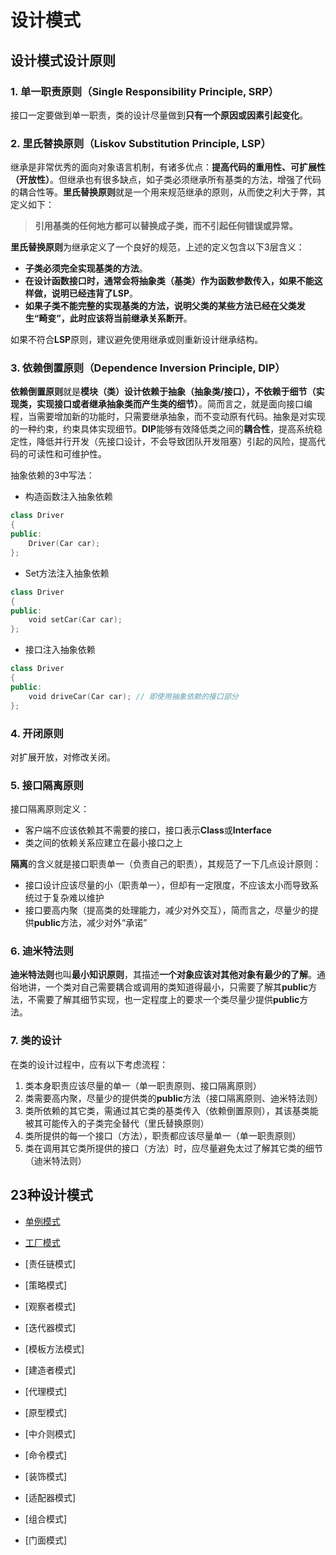 # 设计模式

## 设计模式设计原则
### 1. 单一职责原则（Single Responsibility Principle, SRP）
接口一定要做到单一职责，类的设计尽量做到**只有一个原因或因素引起变化**。

### 2. 里氏替换原则（Liskov Substitution Principle, LSP）
继承是非常优秀的面向对象语言机制，有诸多优点：**提高代码的重用性、可扩展性（开放性）**。但继承也有很多缺点，如子类必须继承所有基类的方法，增强了代码的耦合性等。**里氏替换原则**就是一个用来规范继承的原则，从而使之利大于弊，其定义如下：
> **引用基类的任何地方都可以替换成子类，而不引起任何错误或异常。**

**里氏替换原则**为继承定义了一个良好的规范，上述的定义包含以下3层含义：
* **子类必须完全实现基类的方法**。
* **在设计函数接口时，通常会将抽象类（基类）作为函数参数传入，如果不能这样做，说明已经违背了LSP**。
* **如果子类不能完整的实现基类的方法，说明父类的某些方法已经在父类发生“畸变”，此时应该将当前继承关系断开**。

如果不符合**LSP**原则，建议避免使用继承或则重新设计继承结构。

### 3. 依赖倒置原则（Dependence Inversion Principle, DIP）
**依赖倒置原则**就是**模块（类）设计依赖于抽象（抽象类/接口），不依赖于细节（实现类，实现接口或者继承抽象类而产生类的细节）**。简而言之，就是面向接口编程，当需要增加新的功能时，只需要继承抽象，而不变动原有代码。抽象是对实现的一种约束，约束具体实现细节。**DIP**能够有效降低类之间的**耦合性**，提高系统稳定性，降低并行开发（先接口设计，不会导致团队开发阻塞）引起的风险，提高代码的可读性和可维护性。

抽象依赖的3中写法：
* 构造函数注入抽象依赖
```C++
class Driver
{
public:
    Driver(Car car);
};
```
* Set方法注入抽象依赖
```C++
class Driver
{
public:
    void setCar(Car car);
};
```
* 接口注入抽象依赖
```C++
class Driver
{
public:
    void driveCar(Car car); // 即使用抽象依赖的接口部分
};
```

### 4. 开闭原则
对扩展开放，对修改关闭。

### 5. 接口隔离原则
接口隔离原则定义：
* 客户端不应该依赖其不需要的接口，接口表示**Class**或**Interface**
* 类之间的依赖关系应建立在最小接口之上

**隔离**的含义就是接口职责单一（负责自己的职责），其规范了一下几点设计原则：
* 接口设计应该尽量的小（职责单一），但却有一定限度，不应该太小而导致系统过于复杂难以维护
* 接口要高内聚（提高类的处理能力，减少对外交互），简而言之，尽量少的提供**public**方法，减少对外“承诺”

### 6. 迪米特法则
**迪米特法则**也叫**最小知识原则**，其描述**一个对象应该对其他对象有最少的了解**。通俗地讲，一个类对自己需要耦合或调用的类知道得最小，只需要了解其**public**方法，不需要了解其细节实现，也一定程度上的要求一个类尽量少提供**public**方法。

### 7. 类的设计
在类的设计过程中，应有以下考虑流程：
1. 类本身职责应该尽量的单一（单一职责原则、接口隔离原则）
2. 类需要高内聚，尽量少的提供类的**public**方法（接口隔离原则、迪米特法则）
3. 类所依赖的其它类，需通过其它类的基类传入（依赖倒置原则），其该基类能被其可能传入的子类完全替代（里氏替换原则）
4. 类所提供的每一个接口（方法），职责都应该尽量单一（单一职责原则）
5. 类在调用其它类所提供的接口（方法）时，应尽量避免太过了解其它类的细节（迪米特法则）

## 23种设计模式
* [单例模式](dp_singleton.md)
* [工厂模式](dp_factory.md)

* [责任链模式]
* [策略模式]

* [观察者模式]
* [迭代器模式]

* [模板方法模式]
* [建造者模式]

* [代理模式]
* [原型模式]

* [中介则模式]
* [命令模式]

* [装饰模式]
* [适配器模式]

* [组合模式]
* [门面模式]


